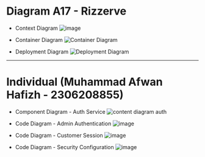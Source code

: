 # Diagram A17 - Rizzerve
- Context Diagram
![image](https://github.com/user-attachments/assets/ffed3051-0812-4910-a090-19e41b8d4acb)

- Container Diagram
![Container Diagram]()

- Deployment Diagram
![Deployment Diagram]()

---

# Individual (Muhammad Afwan Hafizh - 2306208855)
- Component Diagram - Auth Service
![content diagram auth](https://github.com/user-attachments/assets/9de882aa-a9b2-45e5-a28e-05d96773952f)

- Code Diagram - Admin Authentication
![image](https://github.com/user-attachments/assets/e910772b-7c93-4a08-a9fc-972709eecb65)

- Code Diagram - Customer Session
![image](https://github.com/user-attachments/assets/58ceb030-7339-485e-9bcd-41081719614a)

- Code Diagram - Security Configuration
![image](https://github.com/user-attachments/assets/cc285c17-057e-4a20-bfd7-cb584e05ad84)
